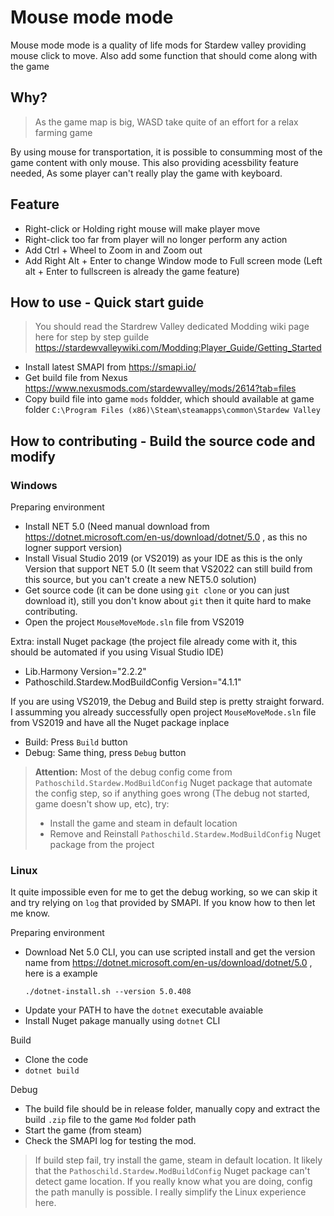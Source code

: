 # Mouse mode mode
Mouse mode mode is a quality of life mods for Stardew valley providing mouse click to move. Also add some function that should come along with the game  

## Why?
> As the game map is big, WASD take quite of an effort for a relax farming game

By using mouse for transportation, it is possible to consumming most of the game content with only mouse.
This also providing acessbility feature needed, As some player can't really play the game with keyboard.

## Feature
- Right-click or Holding right mouse will make player move 
- Right-click too far from player will no longer perform any action 
- Add Ctrl + Wheel to Zoom in and Zoom out 
- Add Right Alt + Enter to change Window mode to Full screen mode (Left alt + Enter to fullscreen is already the game feature) 

## How to use - Quick start guide
> You should read the Stardrew Valley dedicated Modding wiki page here for step by step guilde https://stardewvalleywiki.com/Modding:Player_Guide/Getting_Started

- Install latest SMAPI from https://smapi.io/
- Get build file from Nexus https://www.nexusmods.com/stardewvalley/mods/2614?tab=files
- Copy build file into game `mods` foldder, which should available at game folder `C:\Program Files (x86)\Steam\steamapps\common\Stardew Valley`

## How to contributing - Build the source code and modify

### Windows

Preparing environment
- Install NET 5.0 (Need manual download from https://dotnet.microsoft.com/en-us/download/dotnet/5.0 , as this no logner support version)
- Install Visual Studio 2019 (or VS2019) as your IDE as this is the only Version that support NET 5.0 (It seem that VS2022 can still build from this source, but you can't create a new NET5.0 solution)
- Get source code (it can be done using `git clone` or you can just download it), still you don't know about `git` then it quite hard to make contributing.
- Open the project `MouseMoveMode.sln` file from VS2019

Extra: install Nuget package (the project file already come with it, this should be automated if you using Visual Studio IDE)
- Lib.Harmony Version="2.2.2"
- Pathoschild.Stardew.ModBuildConfig Version="4.1.1"

If you are using VS2019, the Debug and Build step is pretty straight forward. I assumming you already successfully open project `MouseMoveMode.sln` file from VS2019 and have all the Nuget package inplace
- Build: Press `Build` button
- Debug: Same thing, press `Debug` button

> **Attention:** Most of the debug config come from `Pathoschild.Stardew.ModBuildConfig` Nuget package that automate the config step, so if anything goes wrong (The debug not started, game doesn't show up, etc), try:
> - Install the game and steam in default location
> - Remove and Reinstall `Pathoschild.Stardew.ModBuildConfig` Nuget package from the project

### Linux

It quite impossible even for me to get the debug working, so we can skip it and try relying on `log` that provided by SMAPI. If you know how to then let me know.

Preparing environment
- Download Net 5.0 CLI, you can use scripted install and get the version name from https://dotnet.microsoft.com/en-us/download/dotnet/5.0 , here is a example
  ```
  ./dotnet-install.sh --version 5.0.408 
  ```
- Update your PATH to have the `dotnet` executable avaiable
- Install Nuget pakage manually using `dotnet` CLI

Build
- Clone the code
- `dotnet build`

Debug
- The build file should be in release folder, manually copy and extract the build `.zip` file to the game `Mod` folder path
- Start the game (from steam)
- Check the SMAPI log for testing the mod.

> If build step fail, try install the game, steam in default location. It likely that the `Pathoschild.Stardew.ModBuildConfig` Nuget package can't detect game location.
> If you really know what you are doing, config the path manully is possible. I really simplify the Linux experience here. 
